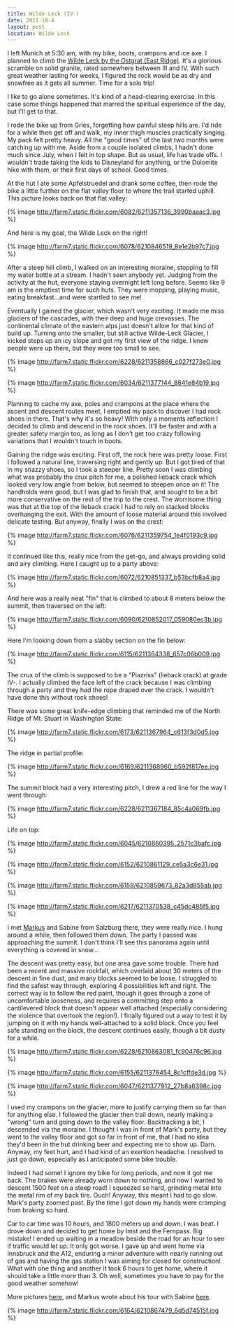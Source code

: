```yaml
---
title: Wilde Leck (IV-)
date: 2011-10-4
layout: post
location: Wilde Leck
---
```


I left Munich at 5:30 am, with my bike, boots, crampons and ice axe. I
planned to climb the [Wilde Leck by the Ostgrat (East Ridge)](http://www.bergsteigen.at/de/touren.aspx?ID=2350).
It's a glorious scramble on solid granite, rated somewhere between III
and IV. With such great weather lasting for weeks, I figured the rock would
be as dry and snowfree as it gets all summer. Time for a solo trip!
  
  
I like to go alone sometimes. It's kind of a head-clearing exercise. In
this case some things happened that marred the spiritual experience of
the day, but I'll get to that.
  
  
I rode the bike up from Gries, forgetting how painful steep hills are.
I'd ride for a while then get off and walk, my inner thigh muscles practically
singing. My pack felt pretty heavy. All the "good times" of the last two
months were catching up with me. Aside from a couple isolated climbs, I
hadn't done much since July, when I felt in top shape. But as usual, life
has trade offs. I wouldn't trade taking the kids to Disneyland for anything,
or the Dolomite hike with them, or their first days of school. Good times.
  
  
At the hut I ate some Apfelstruedel and drank some coffee, then rode the
bike a little further on the flat valley floor to where the trail started
uphill. This picture looks back on that flat valley:
  
  
{% image http://farm7.static.flickr.com/6082/6211357136_3990baaac3.jpg %}
  
  
And here is my goal, the Wilde Leck on the right!
  
  
{% image http://farm7.static.flickr.com/6078/6210846519_8e1e2b97c7.jpg %}
  
  
After a steep hill climb, I walked on an interesting moraine, stopping
to fill my water bottle at a stream. I hadn't seen anybody yet. Judging
from the activity at the hut, everyone staying overnight left long before.
Seems like 9 am is the emptiest time for such huts. They were mopping,
playing music, eating breakfast...and were startled to see me!
  
  
Eventually I gained the glacier, which wasn't very exciting. It made me
miss glaciers of the cascades, with their deep and huge crevasses. The
continental climate of the eastern alps just doesn't allow for that kind
of build up. Turning onto the smaller, but still active Wilde-Leck Glacier,
I kicked steps up an icy slope and got my first view of the ridge. I knew
people were up there, but they were too small to see.
  
  
{% image http://farm7.static.flickr.com/6228/6211358866_c027f273e0.jpg %}
  
{% image http://farm7.static.flickr.com/6034/6211377144_8841e84b19.jpg %}
  
  
Planning to cache my axe, poles and crampons at the place where the ascent
and descent routes meet, I emptied my pack to discover I had rock shoes
in there. That's why it's so heavy! With only a moments reflection I decided
to climb and descend in the rock shoes. It'll be faster and with a greater
safety margin too, as long as I don't get too crazy following variations
that I wouldn't touch in boots.
  
  
Gaining the ridge was exciting. First off, the rock here was pretty loose.
First I followed a natural line, traversing right and gently up. But I
got tired of that in my snazzy shoes, so I took a steeper line. Pretty
soon I was climbing what was probably the crux pitch for me, a polished
lieback crack which looked very low angle from below, but seemed to steepen
once on it! The handholds were good, but I was glad to finish that, and
sought to be a bit more conservative on the rest of the trip to the crest.
The worrisome thing was that at the top of the lieback crack I had to rely
on stacked blocks overhanging the exit. With the amount of loose material
around this involved delicate testing. But anyway, finally I was on the
crest:
  
  
{% image http://farm7.static.flickr.com/6076/6211359754_1e4f0193c9.jpg %}
  
  
It continued like this, really nice from the get-go, and always providing
solid and airy climbing. Here I caught up to a party above:
  
{% image http://farm7.static.flickr.com/6072/6210851337_b53bcfb8a4.jpg %}
  
  
And here was a really neat "fin" that is climbed to about 8 meters below
the summit, then traversed on the left:
  
  
{% image http://farm7.static.flickr.com/6090/6210852017_059080ec3b.jpg %}
  
  
Here I'm looking down from a slabby section on the fin below:
  
{% image http://farm7.static.flickr.com/6115/6211364338_657c06b009.jpg %}
  
  
The crux of the climb is supposed to be a "Piazriss" (lieback crack) at
grade IV-. I actually climbed the face left of the crack because I was
climbing through a party and they had the rope draped over the crack. I
wouldn't have done this without rock shoes!
  
  
There was some great knife-edge climbing that reminded me of the North
Ridge of Mt. Stuart in Washington State:
  
  
{% image http://farm7.static.flickr.com/6173/6211367964_c613f3d0d5.jpg %}
  
  
The ridge in partial profile:
  
  
{% image http://farm7.static.flickr.com/6169/6211368960_b592f817ee.jpg %}
  
  
The summit block had a very interesting pitch, I drew a red line for the
way I went through:
  
  
{% image http://farm7.static.flickr.com/6228/6211367184_85c4a069fb.jpg %}
  
  
Life on top:
  
{% image http://farm7.static.flickr.com/6045/6210860395_2571c3bafc.jpg %}
  
{% image http://farm7.static.flickr.com/6152/6210861129_ce5a3c6e31.jpg %}
  
{% image http://farm7.static.flickr.com/6159/6210859673_82a3d855ab.jpg %}
  
{% image http://farm7.static.flickr.com/6217/6211370538_c45dc485f5.jpg %}
  
  
I met [Markus](http://draussen-unterwegs.de/) and Sabine from
Salzburg there, they were really nice. I hung around a while, then followed
them down. The party I passed was approaching the summit. I don't think
I'll see this panorama again until everything is covered in snow...
  
  
The descent was pretty easy, but one area gave some trouble. There had
been a recent and massive rockfall, which overlaid about 30 meters of the
descent in fine dust, and many blocks seemed to be loose. I struggled to
find the safest way through, exploring 4 possibilities left and right.
The correct way is to follow the red paint, though it goes through a zone
of uncomfortable looseness, and requires a committing step onto a cantilevered
block that doesn't appear well attached (especially considering the violence
that overtook the region!). I finally figured out a way to test it by jumping
on it with my hands well-attached to a solid block. Once you feel safe
standing on the block, the descent continues easily, though a bit dusty
for a while.
  
  
{% image http://farm7.static.flickr.com/6228/6210863081_fc90476c96.jpg %}
  
{% image http://farm7.static.flickr.com/6155/6211376454_8c1cffde3d.jpg %}
  
{% image http://farm7.static.flickr.com/6047/6211377912_27b8a6398c.jpg %}
  
  
I used my crampons on the glacier, more to justify carrying them so far
than for anything else. I followed the glacier then trail down, nearly
making a "wrong" turn and going down to the valley floor. Backtracking
a bit, I descended via the moraine. I thought I was in front of Mark's
party, but they went to the valley floor and got so far in front of me,
that I had no idea they'd been in the hut drinking beer and expecting me
to show up. Darn. Anyway, my feet hurt, and I had kind of an exertion headache.
I resolved to just go down, especially as I anticipated some bike trouble.
  
  
Indeed I had some! I ignore my bike for long periods, and now it got me
back. The brakes were already worn down to nothing, and now I wanted to
descent 1500 feet on a steep road! I squeezed so hard, grinding metal into
the metal rim of my back tire. Ouch! Anyway, this meant I had to go slow.
Mark's party zoomed past. By the time I got down my hands were cramping
from braking so hard.
  
  
Car to car time was 10 hours, and 1800 meters up and down. I was beat.
I drove down and decided to get home by Imst and the Fernpass. Big mistake!
I ended up waiting in a meadow beside the road for an hour to see if traffic
would let up. It only got worse. I gave up and went home via Innsbruck
and the A12, enduring a minor adventure with nearly running out of gas
and having the gas station I was aiming for closed for construction! What
with one thing and another it took 6 hours to get home, where it should
take a little more than 3\. Oh well, sometimes you have to pay for the good
weather somehow!
  
  
More pictures [here](http://www.flickr.com/photos/ripsawridge/sets/72157627692562739/),
and Markus wrote about his tour with Sabine [here](http://www.draussen-unterwegs.de/Tourenblog/2011/Wildeleck/html/01.htm).
  
{% image http://farm7.static.flickr.com/6164/6210867479_6d5d74515f.jpg %}
  
